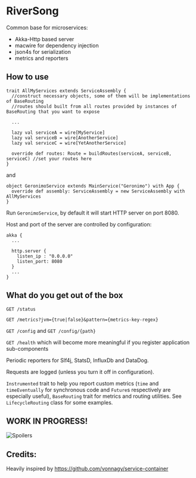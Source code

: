 # RiverSong
Common base for microservices:
* Akka-Http based server
* macwire for dependency injection
* json4s for serialization
* metrics and reporters

## How to use

    trait AllMyServices extends ServiceAssembly {
      //construct necessary objects, some of them will be implementations of BaseRouting
      //routes should built from all routes provided by instances of BaseRouting that you want to expose
      
      ...

      lazy val serviceA = wire[MyService]
      lazy val serviceB = wire[AnotherService]
      lazy val serviceC = wire[YetAnotherService]
      
      override def routes: Route = buildRoutes(serviceA, serviceB, serviceC) //set your routes here
    }
and

    object GeronimoService extends MainService("Geronimo") with App {
      override def assembly: ServiceAssembly = new ServiceAssembly with AllMyServices
    }

Run `GeronimoService`, by default it will start HTTP server on port 8080. 

Host and port of the server are controlled by configuration:

    akka {
      ... 
      
      http.server {
        listen_ip : "0.0.0.0"
        listen_port: 8080
      }
      ...
    }


## What do you get out of the box

`GET /status`

`GET /metrics?jvm={true|false}&pattern={metrics-key-regex}`

`GET /config` and `GET /config/{path}`

`GET /health` which will become more meaningful if you register application sub-components 

Periodic reporters for Slf4j, StatsD, InfluxDb and DataDog.

Requests are logged (unless you turn it off in configuration).

`Instrumented` trait to help you report custom metrics (`time` and `timeEventually` for synchronous code and `Future`s respectively are especially useful), `BaseRouting` trait for metrics and routing utilities. See `LifecycleRouting` class for some examples.

## WORK IN PROGRESS!
![Spoilers](http://cachebingo.titanbet.co.uk/sites/default/files/tumblr_static_tumblr_static_river_.jpg)

## Credits:
Heavily inspired by https://github.com/vonnagy/service-container


